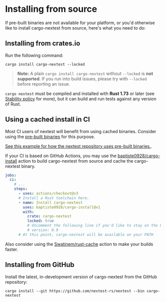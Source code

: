 # Installing from source

If pre-built binaries are not available for your platform, or you'd otherwise like to install cargo-nextest from source, here's what you need to do:

## Installing from crates.io

Run the following command:

```
cargo install cargo-nextest --locked
```

> **Note:** A plain `cargo install cargo-nextest` without `--locked` is **not supported**. If you run into build issues, please try with `--locked` before reporting an issue.

`cargo nextest` must be compiled and installed with **Rust 1.73** or later (see [Stability policy] for more), but it can build and run
tests against any version of Rust.

[Stability policy]: stability.md#minimum-supported-rust-version-msrv

## Using a cached install in CI

Most CI users of nextest will benefit from using cached binaries. Consider using the [pre-built binaries](pre-built-binaries.md) for this purpose.

[See this example for how the nextest repository uses pre-built binaries.](https://github.com/nextest-rs/nextest/blob/0eadcdfa349ff36354de464ecf6002d89ff50fe6/.github/workflows/ci.yml#L124-L125).

If your CI is based on GitHub Actions, you may use the
[baptiste0928/cargo-install](https://github.com/marketplace/actions/cargo-install) action to build cargo-nextest from source and cache
the cargo-nextest binary.

```yml
jobs:
  ci:
    # ...
    steps:
      - uses: actions/checkout@v3
      # Install a Rust toolchain here.
      - name: Install cargo-nextest
        uses: baptiste0928/cargo-install@v1
        with:
          crate: cargo-nextest
          locked: true
          # Uncomment the following line if you'd like to stay on the 0.9 series
          # version: 0.9
      # At this point, cargo-nextest will be available on your PATH
```

Also consider using the [Swatinem/rust-cache](https://github.com/marketplace/actions/rust-cache)
action to make your builds faster.

## Installing from GitHub

Install the latest, in-development version of cargo-nextest from the GitHub repository:

```
cargo install --git https://github.com/nextest-rs/nextest --bin cargo-nextest
```
